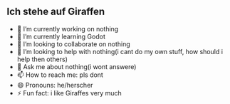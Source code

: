 ## Ich stehe auf Giraffen
- 🔭 I’m currently working on nothing
- 🌱 I’m currently learning Godot
- 👯 I’m looking to collaborate on nothing
- 🤔 I’m looking to help with nothing(i cant do my own stuff, how should i help then others)
- 💬 Ask me about nothing(i wont answere)
- 📫 How to reach me: pls dont
- 😄 Pronouns: he/herscher
- ⚡ Fun fact: i like Giraffes very much
  
<!--
**Froggy1101/froggy1101** is a ✨ _special_ ✨ repository because its `README.md` (this file) appears on your GitHub profile.

Here are some ideas to get you started:

- 🔭 I’m currently working on ...
- 🌱 I’m currently learning ...
- 👯 I’m looking to collaborate on ...
- 🤔 I’m looking for help with ...
- 💬 Ask me about ...
- 📫 How to reach me: ...
- 😄 Pronouns: ...
- ⚡ Fun fact: ...
-->
